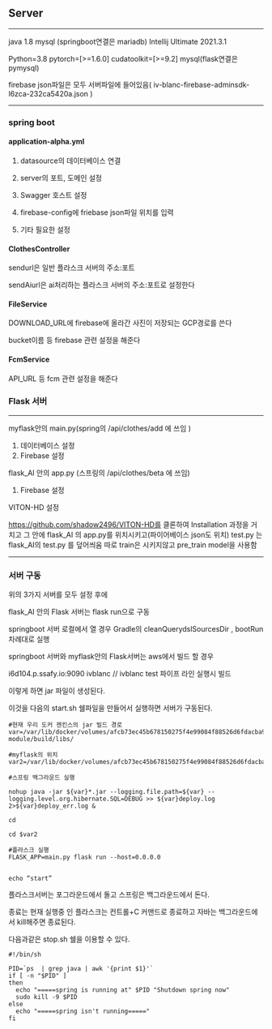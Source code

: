## Server
---
java 1.8 
mysql (springboot연결은 mariadb)
Intellij Ultimate 2021.3.1

Python=3.8 pytorch=[>=1.6.0] cudatoolkit=[>=9.2]
mysql(flask연결은 pymysql)

firebase json파일은 모두 서버파일에 들어있음( iv-blanc-firebase-adminsdk-l6zca-232ca5420a.json )

---
### spring boot

#### application-alpha.yml 

1. datasource의 데이터베이스 연결

2. server의 포트, 도메인 설정

3. Swagger 호스트 설정
4. firebase-config에 friebase json파일 위치를 입력
5. 기타 필요한 설정

#### ClothesController 

sendurl은 일반 플라스크 서버의 주소:포트

sendAiurl은 ai처리하는 플라스크 서버의 주소:포트로 설정한다

#### FileService

DOWNLOAD_URL에 firebase에 올라간 사진이 저장되는 GCP경로를 쓴다

bucket이름 등 firebase 관련 설정을 해준다

#### FcmService

API_URL 등 fcm 관련 설정을 해준다


### Flask 서버

---

myflask안의 main.py(spring의 /api/clothes/add 에 쓰임 )

1. 데이터베이스 설정
2. Firebase 설정



flask_AI 안의 app.py (스프링의 /api/clothes/beta 에 쓰임)


1. Firebase 설정

VITON-HD 설정

https://github.com/shadow2496/VITON-HD를 클론하여 Installation 과정을 거치고
그 안에 flask_AI 의 app.py를 위치시키고(파이어베이스 json도 위치) 
test.py 는 flask_AI의 test.py 를 덮어씌움
따로 train은 시키지않고 pre_train model을 사용함


---
### 서버 구동

위의 3가지 서버를 모두 설정 후에

flask_AI 안의 Flask 서버는 flask run으로 구동



springboot 서버 로컬에서 열 경우  Gradle의 cleanQuerydslSourcesDir , bootRun 차례대로 실행


springboot 서버와 myflask안의 Flask서버는 aws에서 빌드 할 경우

i6d104.p.ssafy.io:9090
ivblanc // ivblanc
test 파이프 라인 실행시 빌드


이렇게 하면 jar 파일이 생성된다.

이것을 다음의 start.sh 쉘파일을 만들어서 실행하면 서버가 구동된다.

```
#현재 우리 도커 젠킨스의 jar 빌드 경로
var=/var/lib/docker/volumes/afcb73ec45b678150275f4e99084f88526d6fdacba989d4f700d8156fb67afb8/_data/workspace/test/server/api-module/build/libs/

#myflask의 위치
var2=/var/lib/docker/volumes/afcb73ec45b678150275f4e99084f88526d6fdacba989d4f700d8156fb67afb8/_data/workspace/test/server/myflask/

#스프링 백그라운드 실행

nohup java -jar ${var}*.jar --logging.file.path=${var} --logging.level.org.hibernate.SQL=DEBUG >> ${var}deploy.log 2>${var}deploy_err.log &

cd

cd $var2

#플라스크 실행
FLASK_APP=main.py flask run --host=0.0.0.0


echo “start”
```



플라스크서버는 포그라운드에서 돌고 스프링은 백그라운드에서 돈다.

종료는 현재 실행중 인 플라스크는 컨트롤+C 커맨드로 종료하고 자바는 백그라운드에서 kill해주면 종료된다.



다음과같은 stop.sh 쉘을 이용할 수 있다.

```
#!/bin/sh

PID=`ps  | grep java | awk '{print $1}'`
if [ -n "$PID" ]
then
  echo "=====spring is running at" $PID "Shutdown spring now"
  sudo kill -9 $PID
else
  echo "=====spring isn't running====="
fi

```
